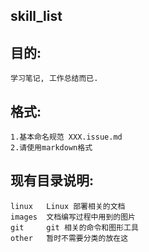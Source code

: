 ## skill_list

目的:
---
    学习笔记, 工作总结而已.
    
格式:
---
    1.基本命名规范 XXX.issue.md
    2.请使用markdown格式
    
现有目录说明:
---    
    linux   Linux 部署相关的文档
    images  文档编写过程中用到的图片
    git     git 相关的命令和图形工具
    other   暂时不需要分类的放在这

